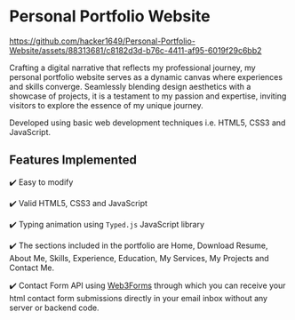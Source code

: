 # Personal Portfolio Website

https://github.com/hacker1649/Personal-Portfolio-Website/assets/88313681/c8182d3d-b76c-4411-af95-6019f29c6bb2

Crafting a digital narrative that reflects my professional journey, my personal portfolio website serves as a dynamic canvas where experiences and skills converge. Seamlessly blending design aesthetics with a showcase of projects, it is a testament to my passion and expertise, inviting visitors to explore the essence of my unique journey.

Developed using basic web development techniques i.e. HTML5, CSS3 and JavaScript.

## Features Implemented 

✔️ Easy to modify  

✔️ Valid HTML5, CSS3 and JavaScript  

✔️ Typing animation using `Typed.js` JavaScript library  

✔️ The sections included in the portfolio are Home, Download Resume, About Me, Skills, Experience, Education, My Services, My Projects and Contact Me.  

✔️ Contact Form API using [Web3Forms](https://web3forms.com/) through which you can receive your html contact form submissions directly in your email inbox without any server or backend code.

